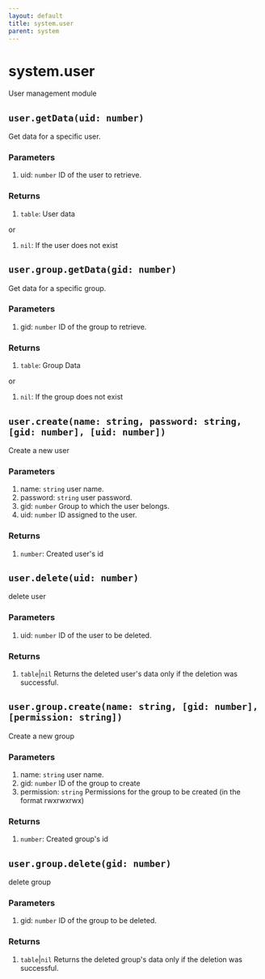```yaml
---
layout: default
title: system.user
parent: system
---
```


# system.user
User management module

## `user.getData(uid: number)`
Get data for a specific user.

### Parameters
1. uid: `number` ID of the user to retrieve.

### Returns
1. `table`: User data

or

1. `nil`: If the user does not exist

## `user.group.getData(gid: number)`
Get data for a specific group.

### Parameters
1. gid: `number` ID of the group to retrieve.

### Returns
1. `table`: Group Data

or

1. `nil`: If the group does not exist

## `user.create(name: string, password: string, [gid: number], [uid: number])`
Create a new user

### Parameters
1. name: `string` user name.
2. password: `string` user password.
3. gid: `number` Group to which the user belongs.
4. uid: `number` ID assigned to the user.

### Returns
1. `number`: Created user's id
   
## `user.delete(uid: number)`
delete user

### Parameters
1. uid: `number` ID of the user to be deleted.

### Returns
1. `table`\|`nil` Returns the deleted user's data only if the deletion was successful.

## `user.group.create(name: string, [gid: number], [permission: string])`
Create a new group

### Parameters
1. name: `string` user name.
2. gid: `number` ID of the group to create
3. permission: `string` Permissions for the group to be created (in the format rwxrwxrwx)

### Returns
1. `number`: Created group's id
   
## `user.group.delete(gid: number)`
delete group

### Parameters
1. gid: `number` ID of the group to be deleted.

### Returns
1. `table`\|`nil` Returns the deleted group's data only if the deletion was successful.
